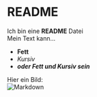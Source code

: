 # README
Ich bin eine **README** Datei      
Mein Text kann...        
* **Fett**     
* *Kursiv*       
* ***oder Fett und Kursiv sein***       

Hier ein Bild:       
    ![Markdown](https://upload.wikimedia.org/wikipedia/commons/4/48/Markdown-mark.svg
    "Markdownlogo")
    
